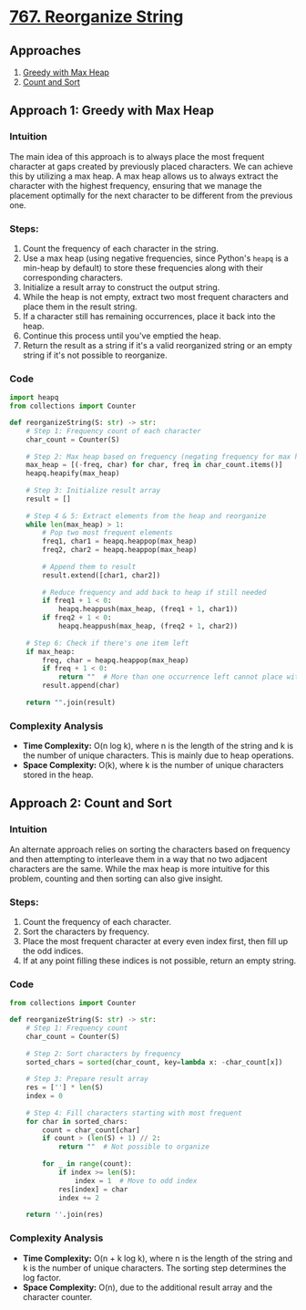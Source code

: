 # [767. Reorganize String](https://leetcode.com/problems/reorganize-string/)

## Approaches

1. [Greedy with Max Heap](#approach-1-greedy-with-max-heap)
2. [Count and Sort](#approach-2-count-and-sort)

## Approach 1: Greedy with Max Heap

### Intuition

The main idea of this approach is to always place the most frequent character at gaps created by previously placed characters. We can achieve this by utilizing a max heap. A max heap allows us to always extract the character with the highest frequency, ensuring that we manage the placement optimally for the next character to be different from the previous one.

### Steps:

1. Count the frequency of each character in the string.
2. Use a max heap (using negative frequencies, since Python's `heapq` is a min-heap by default) to store these frequencies along with their corresponding characters.
3. Initialize a result array to construct the output string.
4. While the heap is not empty, extract two most frequent characters and place them in the result string.
5. If a character still has remaining occurrences, place it back into the heap.
6. Continue this process until you've emptied the heap.
7. Return the result as a string if it's a valid reorganized string or an empty string if it's not possible to reorganize.

### Code

```python
import heapq
from collections import Counter

def reorganizeString(S: str) -> str:
    # Step 1: Frequency count of each character
    char_count = Counter(S)
    
    # Step 2: Max heap based on frequency (negating frequency for max heap behavior)
    max_heap = [(-freq, char) for char, freq in char_count.items()]
    heapq.heapify(max_heap)
    
    # Step 3: Initialize result array
    result = []
    
    # Step 4 & 5: Extract elements from the heap and reorganize
    while len(max_heap) > 1:
        # Pop two most frequent elements
        freq1, char1 = heapq.heappop(max_heap)
        freq2, char2 = heapq.heappop(max_heap)
        
        # Append them to result
        result.extend([char1, char2])
        
        # Reduce frequency and add back to heap if still needed
        if freq1 + 1 < 0:
            heapq.heappush(max_heap, (freq1 + 1, char1))
        if freq2 + 1 < 0:
            heapq.heappush(max_heap, (freq2 + 1, char2))
    
    # Step 6: Check if there's one item left
    if max_heap:
        freq, char = heapq.heappop(max_heap)
        if freq + 1 < 0:
            return ""  # More than one occurrence left cannot place without adjacent
        result.append(char)
    
    return "".join(result)

```

### Complexity Analysis

- **Time Complexity:** O(n log k), where n is the length of the string and k is the number of unique characters. This is mainly due to heap operations.
- **Space Complexity:** O(k), where k is the number of unique characters stored in the heap.

## Approach 2: Count and Sort

### Intuition

An alternate approach relies on sorting the characters based on frequency and then attempting to interleave them in a way that no two adjacent characters are the same. While the max heap is more intuitive for this problem, counting and then sorting can also give insight.

### Steps:

1. Count the frequency of each character.
2. Sort the characters by frequency.
3. Place the most frequent character at every even index first, then fill up the odd indices.
4. If at any point filling these indices is not possible, return an empty string.

### Code

```python
from collections import Counter

def reorganizeString(S: str) -> str:
    # Step 1: Frequency count
    char_count = Counter(S)
    
    # Step 2: Sort characters by frequency
    sorted_chars = sorted(char_count, key=lambda x: -char_count[x])
    
    # Step 3: Prepare result array
    res = [''] * len(S)
    index = 0
    
    # Step 4: Fill characters starting with most frequent
    for char in sorted_chars:
        count = char_count[char]
        if count > (len(S) + 1) // 2:
            return ""  # Not possible to organize
        
        for _ in range(count):
            if index >= len(S):
                index = 1  # Move to odd index
            res[index] = char
            index += 2
    
    return ''.join(res)

```

### Complexity Analysis

- **Time Complexity:** O(n + k log k), where n is the length of the string and k is the number of unique characters. The sorting step determines the log factor.
- **Space Complexity:** O(n), due to the additional result array and the character counter.

